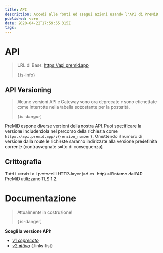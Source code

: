 ```yaml
---
title: API
description: Accedi alle fonti ed esegui azioni usando l'API di PreMiD
published: vero
date: 2020-04-22T17:59:55.315Z
tags:
---
```


# API

> URL di Base: https://api.premid.app 
> 
> {.is-info}

## API Versioning
> Alcune versioni API e Gateway sono ora deprecate e sono etichettate come interrotte nella tabella sottostante per la posterità. 
> 
> {.is-danger}

PreMiD espone diverse versioni della nostra API. Puoi specificare la versione includendola nel percorso della richiesta come `https://api.premid.app/v{version_number}`. Omettendo il numero di versione dalla route le richieste saranno indirizzate alla versione predefinita corrente (contrassegnate sotto di conseguenza).

## Crittografia

Tutti i servizi e i protocolli HTTP-layer (ad es. http) all'interno dell'API PreMiD utilizzano TLS 1.2.

# Documentazione
> Attualmente in costruzione! 
> 
> {.is-danger}

**Scegli la versione API:**
- [v1 *deprecato*](/dev/api/v1)
- [v2 *attivo*](/dev/api/v2)
{.links-list}